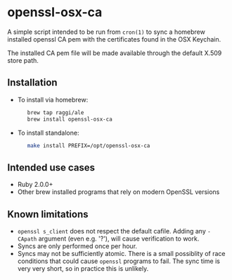 # openssl-osx-ca

A simple script intended to be run from `cron(1)` to sync a homebrew installed
openssl CA pem with the certificates found in the OSX Keychain.

The installed CA pem file will be made available through the default X.509 store
path.

## Installation

 * To install via homebrew:
   ``` bash
      brew tap raggi/ale
      brew install openssl-osx-ca
   ```

 * To install standalone:
   ``` bash
      make install PREFIX=/opt/openssl-osx-ca
   ```

## Intended use cases

 * Ruby 2.0.0+
 * Other brew installed programs that rely on modern OpenSSL versions

## Known limitations

 * `openssl s_client` does not respect the default cafile. Adding any `-CApath`
   argument (even e.g. '\?'), will cause verification to work.
 * Syncs are only performed once per hour.
 * Syncs may not be sufficiently atomic. There is a small possiblity of race
   conditions that could cause `openssl` programs to fail. The sync time is very
   very short, so in practice this is unlikely.

